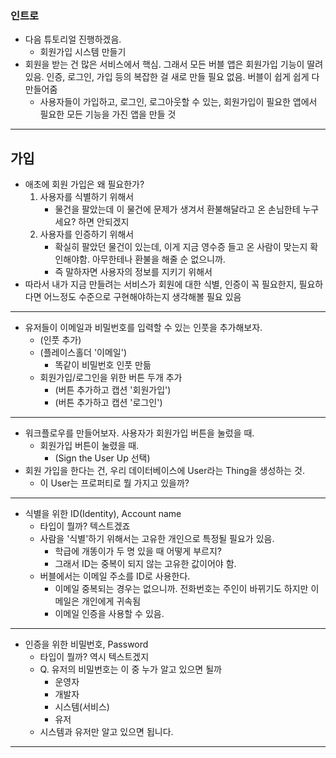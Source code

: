 
### 인트로
- 다음 튜토리얼 진행하겠음.
	- 회원가입 시스템 만들기
- 회원을 받는 건 많은 서비스에서 핵심. 그래서 모든 버블 앱은 회원가입 기능이 딸려있음. 인증, 로그인, 가입 등의 복잡한 걸 새로 만들 필요 없음. 버블이 쉽게 쉽게 다 만들어줌
	- 사용자들이 가입하고, 로그인, 로그아웃할 수 있는, 회원가입이 필요한 앱에서 필요한 모든 기능을 가진 앱을 만들 것
---
## 가입
- 애초에 회원 가입은 왜 필요한가?
	1. 사용자를 식별하기 위해서
		- 물건을 팔았는데 이 물건에 문제가 생겨서 환불해달라고 온 손님한테 누구세요? 하면 안되겠지
	2. 사용자를 인증하기 위해서
		- 확실히 팔았던 물건이 있는데, 이게 지금 영수증 들고 온 사람이 맞는지 확인해야함. 아무한테나 환불을 해줄 순 없으니까.
		- 즉 말하자면 사용자의 정보를 지키기 위해서
- 따라서 내가 지금 만들려는 서비스가 회원에 대한 식별, 인증이 꼭 필요한지, 필요하다면 어느정도 수준으로 구현해야하는지 생각해볼 필요 있음
---
- 유저들이 이메일과 비밀번호를 입력할 수 있는 인풋을 추가해보자.
	- (인풋 추가)
	- (플레이스홀더 '이메일')
		- 똑같이 비밀번호 인풋 만듦
	- 회원가입/로그인을 위한 버튼 두개 추가
		- (버튼 추가하고 캡션 '회원가입')
		- (버튼 추가하고 캡션 '로그인')
---
- 워크플로우를 만들어보자. 사용자가 회원가입 버튼을 눌렀을 때.
	- 회원가입 버튼이 눌렸을 때.
		- (Sign the User Up 선택)
- 회원 가입을 한다는 건, 우리 데이터베이스에 User라는 Thing을 생성하는 것.
	- 이 User는 프로퍼티로 뭘 가지고 있을까?
---
- 식별을 위한 ID(Identity), Account name
	- 타입이 뭘까? 텍스트겠죠
	- 사람을 '식별'하기 위해서는 고유한 개인으로 특정될 필요가 있음.
		- 학급에 개똥이가 두 명 있을 때 어떻게 부르지?
		- 그래서 ID는 중복이 되지 않는 고유한 값이어야 함.
	- 버블에서는 이메일 주소를 ID로 사용한다.
		- 이메일 중복되는 경우는 없으니까. 전화번호는 주인이 바뀌기도 하지만 이메일은 개인에게 귀속됨
		- 이메일 인증을 사용할 수 있음.
---
- 인증을 위한 비밀번호, Password
	- 타입이 뭘까? 역시 텍스트겠지
	- Q. 유저의 비밀번호는 이 중 누가 알고 있으면 될까
		- 운영자
		- 개발자
		- 시스템(서비스)
		- 유저
	- 시스템과 유저만 알고 있으면 됩니다.
---
